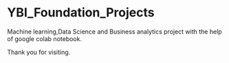 # YBI_Foundation_Projects
Machine learning,Data Science and Business analytics project with the help of google colab notebook.

Thank you for visiting.
